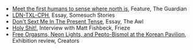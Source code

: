 - [Meet the first humans to sense where north is](https://www.theguardian.com/technology/2017/jan/06/first-humans-sense-where-north-is-cyborg-gadget), Feature, The Guardian
- [LDN-TXL-CPH](http://somesuchstories.co/story/ldn-txl-cph), Essay, Somesuch Stories
- [Don't Sext Me In The Present Tense](https://medium.com/the-awl/dont-sext-me-in-the-present-tense-447be1895c25), Essay, The Awl
- [Holy Shit!](https://frieze.com/article/holy-shit), Interview with Matt Fishbeck, Frieze
- [Free Orgasms, Neon Lights, and Pepto-Bismol at the Korean Pavilion](https://creators.vice.com/en_us/article/vbgydy/free-orgasms-neon-pepto-bismol-korean-pavilion), Exhibition review, Creators
